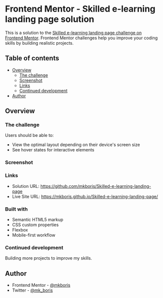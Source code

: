# Frontend Mentor - Skilled e-learning landing page solution

This is a solution to the [Skilled e-learning landing page challenge on Frontend Mentor](https://www.frontendmentor.io/challenges/skilled-elearning-landing-page-S1ObDrZ8q). Frontend Mentor challenges help you improve your coding skills by building realistic projects.

## Table of contents

- [Overview](#overview)
  - [The challenge](#the-challenge)
  - [Screenshot](#screenshot)
  - [Links](#links)
  - [Continued development](#continued-development)
- [Author](#author)



## Overview

### The challenge

Users should be able to:

- View the optimal layout depending on their device's screen size
- See hover states for interactive elements

### Screenshot

### Links

- Solution URL: https://github.com/mkboris/Skilled-e-learning-landing-page
- Live Site URL: https://mkboris.github.io/Skilled-e-learning-landing-page/

### Built with

- Semantic HTML5 markup
- CSS custom properties
- Flexbox
- Mobile-first workflow

### Continued development

Building more projects to improve my skills.

## Author

- Frontend Mentor - [@mkboris](https://www.frontendmentor.io/profile/mkboris)
- Twitter - [@mk_boris](https://www.twitter.com/mk_boris)

